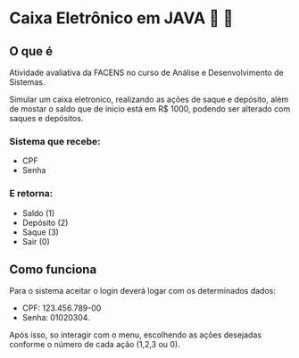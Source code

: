 # Caixa Eletrônico em JAVA 🏦 💸

## O que é
Atividade avaliativa da FACENS no curso de Análise e Desenvolvimento de Sistemas. 

Simular um caixa eletronico, realizando as ações de saque e depósito, além de mostar o saldo que de ínicio está em R$ 1000, podendo ser alterado com saques e depósitos.

### Sistema que recebe: 
 - CPF 
 - Senha 
### E retorna:
- Saldo (1)
- Depósito (2)
- Saque (3)
- Sair (0)
          
## Como funciona
  
Para o sistema aceitar o login deverá logar com os determinados dados: 

 - CPF: 123.456.789-00
 - Senha: 01020304.

Após isso, so interagir com o menu, escolhendo as ações desejadas conforme o número de cada ação (1,2,3 ou 0).

